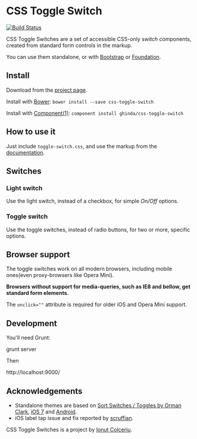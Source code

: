 # CSS Toggle Switch

[![Build Status](https://travis-ci.org/ghinda/css-toggle-switch.png)](https://travis-ci.org/ghinda/css-toggle-switch)

CSS Toggle Switches are a set of accessible CSS-only *switch* components, created from standard form controls in the markup.

You can use them standalone, or with [Bootstrap](http://getbootstrap.com/) or [Foundation](http://foundation.zurb.com/).

## Install

Download from the [project page](http://ghinda.net/css-toggle-switch/).

Install with [Bower](http://bower.io/): `bower install --save css-toggle-switch`

Install with [Component(1)](http://component.io/): `component install ghinda/css-toggle-switch`


## How to use it

Just include `toggle-switch.css`, and use the markup from the [documentation](http://ghinda.net/css-toggle-switch/).


## Switches

### Light switch

Use the light switch, instead of a checkbox, for simple *On/Off* options.

### Toggle switch

Use the toggle switches, instead of radio buttons, for two or more, specific options.


## Browser support

The toggle switches work on all modern browsers, including mobile ones(even proxy-browsers like Opera Mini).

**Browsers without support for media-queries, such as IE8 and bellow, get standard form elements.**

The `onclick=""` attribute is required for older iOS and Opera Mini support.

## Development

You'll need Grunt:

  grunt server

Then

  http://localhost:9000/

## Acknowledgements

* Standalone themes are based on [Sort Switches / Toggles by Orman Clark](http://www.premiumpixels.com/freebies/sort-switches-toggles-psd/), [iOS 7](https://developer.apple.com/library/ios/documentation/UserExperience/Conceptual/UIKitUICatalog/UISwitch.html) and [Android](https://developer.android.com/design/building-blocks/switches.html).
* iOS label tap issue and fix reported by [scruffian](https://github.com/scruffian).

CSS Toggle Switches is a project by [Ionuț Colceriu](http://ghinda.net).
